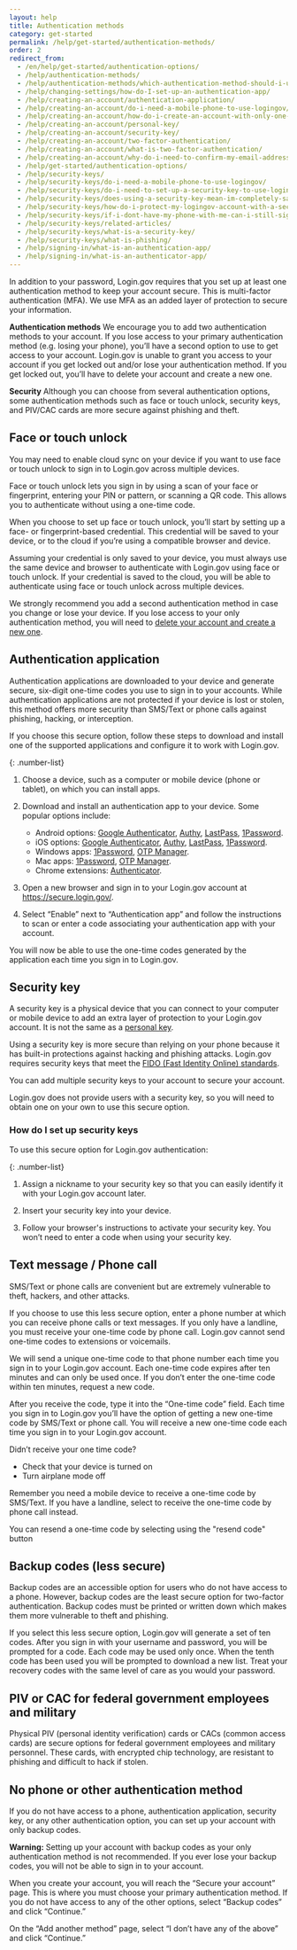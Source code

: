 ```yaml
---
layout: help
title: Authentication methods
category: get-started
permalink: /help/get-started/authentication-methods/
order: 2
redirect_from:
  - /en/help/get-started/authentication-options/
  - /help/authentication-methods/
  - /help/authentication-methods/which-authentication-method-should-i-use/
  - /help/changing-settings/how-do-I-set-up-an-authentication-app/
  - /help/creating-an-account/authentication-application/
  - /help/creating-an-account/do-i-need-a-mobile-phone-to-use-logingov/
  - /help/creating-an-account/how-do-i-create-an-account-with-only-one-two-factor-authenticator/
  - /help/creating-an-account/personal-key/
  - /help/creating-an-account/security-key/
  - /help/creating-an-account/two-factor-authentication/
  - /help/creating-an-account/what-is-two-factor-authentication/
  - /help/creating-an-account/why-do-i-need-to-confirm-my-email-address-and-my-phone-number/
  - /help/get-started/authentication-options/
  - /help/security-keys/
  - /help/security-keys/do-i-need-a-mobile-phone-to-use-logingov/
  - /help/security-keys/do-i-need-to-set-up-a-security-key-to-use-logingov/
  - /help/security-keys/does-using-a-security-key-mean-im-completely-safe-from-phishing/
  - /help/security-keys/how-do-i-protect-my-logingov-account-with-a-security-key/
  - /help/security-keys/if-i-dont-have-my-phone-with-me-can-i-still-sign-in/
  - /help/security-keys/related-articles/
  - /help/security-keys/what-is-a-security-key/
  - /help/security-keys/what-is-phishing/
  - /help/signing-in/what-is-an-authentication-app/
  - /help/signing-in/what-is-an-authenticator-app/
---
```

In addition to your password, Login.gov requires that you set up at least one authentication method to keep your account secure. This is multi-factor authentication (MFA). We use MFA as an added layer of protection to secure your information.

**Authentication methods**
We encourage you to add two authentication methods to your account. If you lose access to your primary authentication method (e.g. losing your phone), you’ll have a second option to use to get access to your account. Login.gov is unable to grant you access to your account if you get locked out and/or lose your authentication method. If you get locked out, you’ll have to delete your account and create a new one.

**Security**
Although you can choose from several authentication options, some authentication methods such as face or touch unlock, security keys, and PIV/CAC cards are more secure against phishing and theft.

## Face or touch unlock 

<div class="usa-alert usa-alert--info margin-bottom-4" role="status">
  <div class="usa-alert__body">
    <p class="usa-alert__text">You may need to enable cloud sync on your device if you want to use face or touch unlock to sign in to Login.gov across multiple devices.</p>
  </div>
</div>

Face or touch unlock lets you sign in by using a scan of your face or fingerprint, entering your PIN or pattern, or scanning a QR code. This allows you to authenticate without using a one-time code.


When you choose to set up face or touch unlock, you’ll start by setting up a face- or fingerprint-based credential. This credential will be saved to your device, or to the cloud if you’re using a compatible browser and device.

Assuming your credential is only saved to your device, you must always use the same device and browser to authenticate with Login.gov using face or touch unlock. If your credential is saved to the cloud, you will be able to authenticate using face or touch unlock across multiple devices.

We strongly recommend you add a second authentication method in case you change or lose your device. If you lose access to your only authentication method, you will need to [delete your account and create a new one](/help/manage-your-account/delete-your-account/).

## Authentication application

Authentication applications are downloaded to your device and generate secure, six-digit one-time codes you use to sign in to your accounts. While authentication applications are not protected if your device is lost or stolen, this method offers more security than SMS/Text or phone calls against phishing, hacking, or interception.

If you choose this secure option, follow these steps to download and install one of the supported applications and configure it to work with Login.gov.

{: .number-list}

1. Choose a device, such as a computer or mobile device (phone or tablet), on which you can install apps.
2. Download and install an authentication app to your device. Some popular options include:

   * Android options: [Google Authenticator](https://play.google.com/store/apps/details?id=com.google.android.apps.authenticator2&hl=en), [Authy](https://authy.com/), [LastPass](https://lastpass.com/), [1Password](https://1password.com/).
   * iOS options: [Google Authenticator](https://itunes.apple.com/us/app/google-authenticator/id388497605?mt=8), [Authy](https://authy.com/), [LastPass](https://lastpass.com/), [1Password](https://1password.com/).
   * Windows apps: [1Password](https://1password.com/), [OTP Manager](https://apps.microsoft.com/detail/9nblggh6hngn?hl=en-us&gl=US).
   * Mac apps: [1Password](https://1password.com/), [OTP Manager](https://itunes.apple.com/us/app/otp-manager/id928941247?mt=12).
   * Chrome extensions: [Authenticator](https://chrome.google.com/webstore/detail/authenticator/bhghoamapcdpbohphigoooaddinpkbai?hl=en).
3. Open a new browser and sign in to your Login.gov account at <https://secure.login.gov/>.
4. Select “Enable” next to “Authentication app” and follow the instructions to scan or enter a code associating your authentication app with your account.

You will now be able to use the one-time codes generated by the application each time you sign in to Login.gov.

## Security key

A security key is a physical device that you can connect to your computer or mobile device to add an extra layer of protection to your Login.gov account. It is not the same as a [personal key](/help/manage-your-account/personal-key/).

Using a security key is more secure than relying on your phone because it has built-in protections against hacking and phishing attacks. Login.gov requires security keys that meet the [FIDO (Fast Identity Online) standards](https://fidoalliance.org/).

You can add multiple security keys to your account to secure your account.

Login.gov does not provide users with a security key, so you will need to obtain one on your own to use this secure option.

### How do I set up security keys

To use this secure option for Login.gov authentication:

{: .number-list}
1. Assign a nickname to your security key so that you can easily identify it with your Login.gov account later.

2. Insert your security key into your device.

3. Follow your browser's instructions to activate your security key. You won’t need to enter a code when using your security key.

## Text message / Phone call

SMS/Text or phone calls are convenient but are extremely vulnerable to theft, hackers, and other attacks.

If you choose to use this less secure option, enter a phone number at which you can receive phone calls or text messages. If you only have a landline, you must receive your one-time code by phone call. Login.gov cannot send one-time codes to extensions or voicemails.

We will send a unique one-time code to that phone number each time you sign in to your Login.gov account. Each one-time code expires after ten minutes and can only be used once. If you don’t enter the one-time code within ten minutes, request a new code.

After you receive the code, type it into the “One-time code” field. Each time you sign in to Login.gov you’ll have the option of getting a new one-time code by SMS/Text or phone call. You will receive a new one-time code each time you sign in to your Login.gov account.

<div id="didn-t-receive-your-one-time-code"> Didn’t receive your one time code?</div>

* Check that your device is turned on
* Turn airplane mode off

Remember you need a mobile device to receive a one-time code by SMS/Text. If you have a landline, select to receive the one-time code by phone call instead.

You can resend a one-time code by selecting using the "resend code" button

## Backup codes (less secure)

Backup codes are an accessible option for users who do not have access to a phone. However, backup codes are the least secure option for two-factor authentication. Backup codes must be printed or written down which makes them more vulnerable to theft and phishing.

If you select this less secure option, Login.gov will generate a set of ten codes. After you sign in with your username and password, you will be prompted for a code. Each code may be used only once. When the tenth code has been used you will be prompted to download a new list. Treat your recovery codes with the same level of care as you would your password.

## PIV or CAC for federal government employees and military

Physical PIV (personal identity verification) cards or CACs (common access cards) are secure options for federal government employees and military personnel. These cards, with encrypted chip technology, are resistant to phishing and difficult to hack if stolen.

## No phone or other authentication method

If you do not have access to a phone, authentication application, security key, or any other authentication option, you can set up your account with only backup codes.

**Warning:** Setting up your account with backup codes as your only authentication method is not recommended. If you ever lose your backup codes, you will not be able to sign in to your account.

When you create your account, you will reach the “Secure your account” page. This is where you must choose your primary authentication method. If you do not have access to any of the other options, select “Backup codes” and click “Continue.”

On the “Add another method” page, select “I don’t have any of the above” and click “Continue.”
